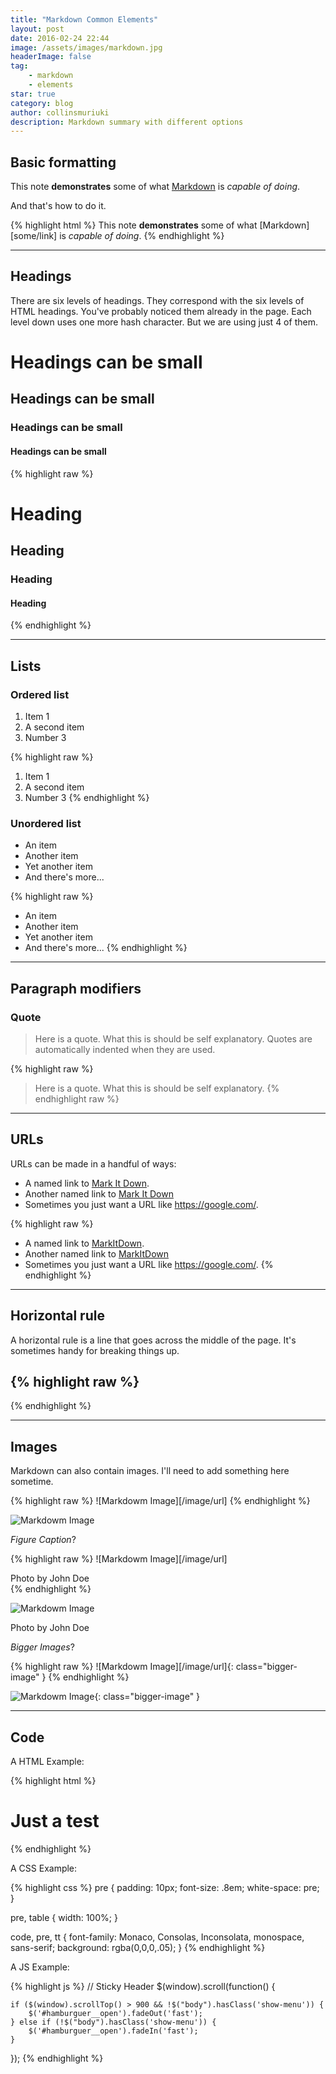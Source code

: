 ```yaml
---
title: "Markdown Common Elements"
layout: post
date: 2016-02-24 22:44
image: /assets/images/markdown.jpg
headerImage: false
tag:
    - markdown
    - elements
star: true
category: blog
author: collinsmuriuki
description: Markdown summary with different options
---
```


## Basic formatting

This note **demonstrates** some of what [Markdown][1] is _capable of doing_.

And that's how to do it.

{% highlight html %}
This note **demonstrates** some of what [Markdown][some/link] is _capable of doing_.
{% endhighlight %}

---

## Headings

There are six levels of headings. They correspond with the six levels of HTML headings. You've probably noticed them already in the page. Each level down uses one more hash character. But we are using just 4 of them.

# Headings can be small

## Headings can be small

### Headings can be small

#### Headings can be small

{% highlight raw %}

# Heading

## Heading

### Heading

#### Heading

{% endhighlight %}

---

## Lists

### Ordered list

1. Item 1
2. A second item
3. Number 3

{% highlight raw %}

1. Item 1
2. A second item
3. Number 3
   {% endhighlight %}

### Unordered list

-   An item
-   Another item
-   Yet another item
-   And there's more...

{% highlight raw %}

-   An item
-   Another item
-   Yet another item
-   And there's more...
    {% endhighlight %}

---

## Paragraph modifiers

### Quote

> Here is a quote. What this is should be self explanatory. Quotes are automatically indented when they are used.

{% highlight raw %}

> Here is a quote. What this is should be self explanatory.
> {% endhighlight raw %}

---

## URLs

URLs can be made in a handful of ways:

-   A named link to [Mark It Down][3].
-   Another named link to [Mark It Down](https://google.com/)
-   Sometimes you just want a URL like <https://google.com/>.

{% highlight raw %}

-   A named link to [MarkItDown][3].
-   Another named link to [MarkItDown](https://google.com/)
-   Sometimes you just want a URL like <https://google.com/>.
    {% endhighlight %}

---

## Horizontal rule

A horizontal rule is a line that goes across the middle of the page.
It's sometimes handy for breaking things up.

## {% highlight raw %}

{% endhighlight %}

---

## Images

Markdown can also contain images. I'll need to add something here sometime.

{% highlight raw %}
![Markdowm Image][/image/url]
{% endhighlight %}

![Markdowm Image][5]

_Figure Caption_?

{% highlight raw %}
![Markdowm Image][/image/url]

<figcaption class="caption">Photo by John Doe</figcaption>
{% endhighlight %}

![Markdowm Image][5]

<figcaption class="caption">Photo by John Doe</figcaption>

_Bigger Images_?

{% highlight raw %}
![Markdowm Image][/image/url]{: class="bigger-image" }
{% endhighlight %}

![Markdowm Image][5]{: class="bigger-image" }

---

## Code

A HTML Example:

{% highlight html %}

<!DOCTYPE html>
<html lang="en">
<head>
    <meta charset="UTF-8">
    <title>Document</title>
</head>
<body>
    <h1>Just a test</h1>
</body>
</html>
{% endhighlight %}

A CSS Example:

{% highlight css %}
pre {
padding: 10px;
font-size: .8em;
white-space: pre;
}

pre, table {
width: 100%;
}

code, pre, tt {
font-family: Monaco, Consolas, Inconsolata, monospace, sans-serif;
background: rgba(0,0,0,.05);
}
{% endhighlight %}

A JS Example:

{% highlight js %}
// Sticky Header
$(window).scroll(function() {

    if ($(window).scrollTop() > 900 && !$("body").hasClass('show-menu')) {
        $('#hamburguer__open').fadeOut('fast');
    } else if (!$("body").hasClass('show-menu')) {
        $('#hamburguer__open').fadeIn('fast');
    }

});
{% endhighlight %}

[1]: https://daringfireball.net/projects/markdown/
[2]: https://www.fileformat.info/info/unicode/char/2163/index.htm
[3]: https://daringfireball.net/projects/markdown/basics
[4]: https://daringfireball.net/projects/markdown/syntax
[5]: https://kune.fr/wp-content/uploads/2013/10/ghost-blog.jpg
